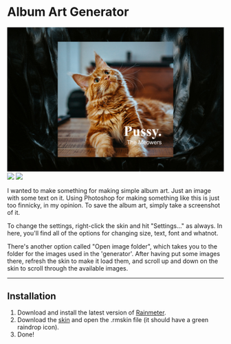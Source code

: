 # Album Art Generator

![](Album-Art-Generator-1500px.jpg)  
![](https://img.shields.io/github/downloads/adriaanjelle/Album-Art-Generator/total?style=for-the-badge&labelColor=171d1a&color=171d1a) [![](https://img.shields.io/badge/DeviantArt-FFFFFF?style=for-the-badge&logo=deviantart&logoColor=FFFFFF&color=05CC47)](https://www.deviantart.com/adriaanjelle/art/Album-Art-Generator-983622396)

I wanted to make something for making simple album art. Just an image with some text on it. Using Photoshop for making something like this is just too finnicky, in my opinion. To save the album art, simply take a screenshot of it.

To change the settings, right-click the skin and hit "Settings..." as always. In here, you'll find all of the options for changing size, text, font and whatnot.

There's another option called "Open image folder", which takes you to the folder for the images used in the 'generator'. After having put some images there, refresh the skin to make it load them, and scroll up and down on the skin to scroll through the available images.

----

## Installation

1. Download and install the latest version of [Rainmeter](https://www.rainmeter.net/).  
2. Download the [skin](https://github.com/adriaanjelle/Album-Art-Generator/releases/latest) and open the .rmskin file (it should have a green raindrop icon).  
3. Done!

